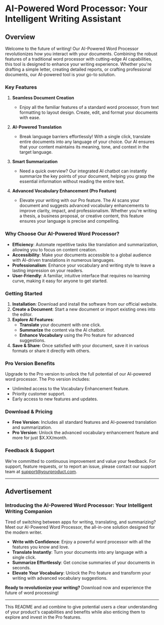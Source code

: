 

# **AI-Powered Word Processor: Your Intelligent Writing Assistant**

## **Overview**

Welcome to the future of writing! Our AI-Powered Word Processor revolutionizes how you interact with your documents. Combining the robust features of a traditional word processor with cutting-edge AI capabilities, this tool is designed to enhance your writing experience. Whether you're drafting a simple letter, creating detailed reports, or crafting professional documents, our AI-powered tool is your go-to solution.

### **Key Features**

1. **Seamless Document Creation**
   - Enjoy all the familiar features of a standard word processor, from text formatting to layout design. Create, edit, and format your documents with ease.

2. **AI-Powered Translation**
   - Break language barriers effortlessly! With a single click, translate entire documents into any language of your choice. Our AI ensures that your content maintains its meaning, tone, and context in the target language.

3. **Smart Summarization**
   - Need a quick overview? Our integrated AI chatbot can instantly summarize the key points of your document, helping you grasp the essential information without reading the entire text.

4. **Advanced Vocabulary Enhancement (Pro Feature)**
   - Elevate your writing with our Pro feature. The AI scans your document and suggests advanced vocabulary enhancements to improve clarity, impact, and professionalism. Whether you're writing a thesis, a business proposal, or creative content, this feature ensures your language is precise and compelling.

### **Why Choose Our AI-Powered Word Processor?**

- **Efficiency**: Automate repetitive tasks like translation and summarization, allowing you to focus on content creation.
- **Accessibility**: Make your documents accessible to a global audience with AI-driven translations in numerous languages.
- **Professionalism**: Enhance your vocabulary and writing style to leave a lasting impression on your readers.
- **User-Friendly**: A familiar, intuitive interface that requires no learning curve, making it easy for anyone to get started.

### **Getting Started**

1. **Installation**: Download and install the software from our official website.
2. **Create a Document**: Start a new document or import existing ones into the editor.
3. **Explore AI Features**:
   - **Translate** your document with one click.
   - **Summarize** the content via the AI chatbot.
   - **Enhance Vocabulary** using the Pro feature for advanced suggestions.
4. **Save & Share**: Once satisfied with your document, save it in various formats or share it directly with others.

### **Pro Version Benefits**

Upgrade to the Pro version to unlock the full potential of our AI-powered word processor. The Pro version includes:
- Unlimited access to the Vocabulary Enhancement feature.
- Priority customer support.
- Early access to new features and updates.

### **Download & Pricing**

- **Free Version**: Includes all standard features and AI-powered translation and summarization.
- **Pro Version**: Unlock the advanced vocabulary enhancement feature and more for just $X.XX/month.

### **Feedback & Support**

We're committed to continuous improvement and value your feedback. For support, feature requests, or to report an issue, please contact our support team at [support@yourproduct.com](mailto:support@yourproduct.com).

---

## **Advertisement**

### **Introducing the AI-Powered Word Processor: Your Intelligent Writing Companion**

Tired of switching between apps for writing, translating, and summarizing? Meet our AI-Powered Word Processor, the all-in-one solution designed for the modern writer.

- **Write with Confidence**: Enjoy a powerful word processor with all the features you know and love.
- **Translate Instantly**: Turn your documents into any language with a single click. 
- **Summarize Effortlessly**: Get concise summaries of your documents in seconds.
- **Elevate Your Vocabulary**: Unlock the Pro feature and transform your writing with advanced vocabulary suggestions.

**Ready to revolutionize your writing?** Download now and experience the future of word processing!

---

This README and ad combine to give potential users a clear understanding of your product's capabilities and benefits while also enticing them to explore and invest in the Pro features.
